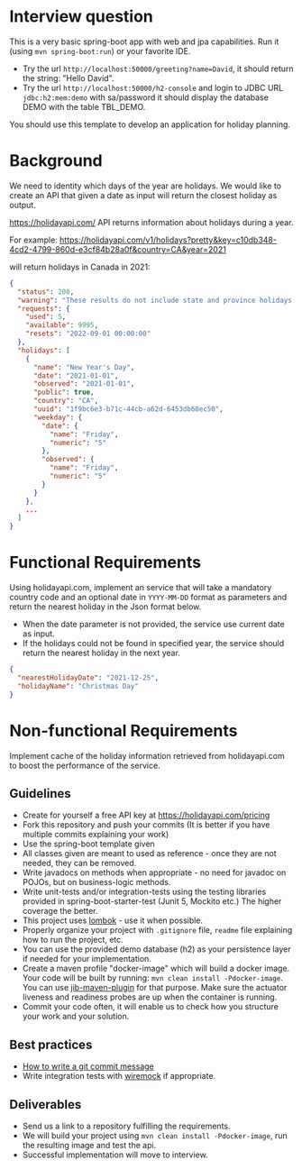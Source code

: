 Interview question
==================


This is a very basic spring-boot app with web and jpa capabilities.
Run it (using `mvn spring-boot:run`) or your favorite IDE.
* Try the url `http://localhost:50000/greeting?name=David`, it should return the string: "Hello David".
* Try the url `http://localhost:50000/h2-console` and login to JDBC URL `jdbc:h2:mem:demo` with sa/password
  it should display the database DEMO with the table TBL_DEMO.

You should use this template to develop an application for holiday planning.

# Background
We need to identity which days of the year are holidays.
We would like to create an API that given a date as input will return the closest holiday as output.

https://holidayapi.com/ API returns information about holidays during a year.

For example:
https://holidayapi.com/v1/holidays?pretty&key=c10db348-4cd2-4799-860d-e3cf84b28a0f&country=CA&year=2021

will return holidays in Canada in 2021:

```json
{
  "status": 200,
  "warning": "These results do not include state and province holidays. For more information, please visit https:\/\/holidayapi.com\/docs",
  "requests": {
    "used": 5,
    "available": 9995,
    "resets": "2022-09-01 00:00:00"
  },
  "holidays": [
    {
      "name": "New Year's Day",
      "date": "2021-01-01",
      "observed": "2021-01-01",
      "public": true,
      "country": "CA",
      "uuid": "1f9bc6e3-b71c-44cb-a62d-6453db68ec50",
      "weekday": {
        "date": {
          "name": "Friday",
          "numeric": "5"
        },
        "observed": {
          "name": "Friday",
          "numeric": "5"
        }
      }
    },
    ...
  ]
}
```

# Functional Requirements
Using holidayapi.com, implement an service that will take a mandatory country code and an optional date in `YYYY-MM-DD` 
format as parameters and return the nearest holiday in the Json format below.
- When the date parameter is not provided, the service use current date as input.
- If the holidays could not be found in specified year, the service should return the nearest holiday in the next year.

```json
{
  "nearestHolidayDate": "2021-12-25",
  "holidayName": "Christmas Day"
}
```

# Non-functional Requirements
Implement cache of the holiday information retrieved from holidayapi.com to boost the performance of the service.

## Guidelines
* Create for yourself a free API key at https://holidayapi.com/pricing
* Fork this repository and push your commits (It is better if you have  multiple commits explaining your work)
* Use the spring-boot template given
* All classes given are meant to used as reference - once they are not needed, they can be removed.
* Write javadocs on methods when appropriate - no need for javadoc on POJOs, but on business-logic methods.
* Write unit-tests and/or integration-tests using the testing libraries provided in spring-boot-starter-test (Junit 5, Mockito etc.)
  The higher coverage the better.
* This project uses [lombok](https://projectlombok.org/) - use it when possible.
* Properly organize your project with `.gitignore` file, `readme` file explaining how to run the project, etc.
* You can use the provided demo database (h2) as your persistence layer if needed for your implementation.
* Create a maven profile "docker-image" which will build a docker image. Your code will be built by running: `mvn clean install -Pdocker-image`. You can use [jib-maven-plugin](https://github.com/GoogleContainerTools/jib/tree/master/jib-maven-plugin) for that purpose. Make sure the actuator liveness and readiness probes are up when the container is running.
* Commit your code often, it will enable us to check how you structure your work and your solution.

## Best practices
* [How to write a git commit message](https://cbea.ms/git-commit/)
* Write integration tests with [wiremock](https://wiremock.org/docs/getting-started/) if appropriate.


## Deliverables
* Send us a link to a repository fulfilling the requirements.
* We will build your project using `mvn clean install -Pdocker-image`, run the resulting image and test the api.
* Successful implementation will move to interview.

